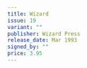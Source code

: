 ```yaml
---
title: Wizard
issue: 19
variant: ""
publisher: Wizard Press
release_date: Mar 1993
signed_by: ""
price: 3.95
---
```

